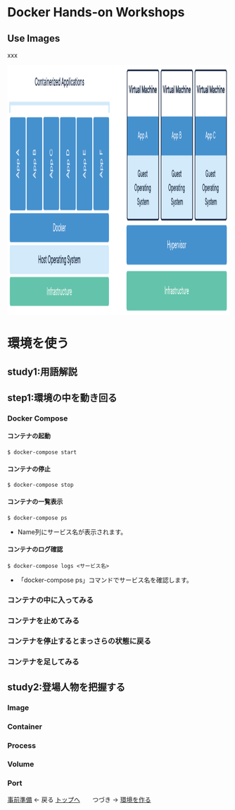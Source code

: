 # Docker Hands-on Workshops
## Use Images

xxx

<a><img src="images/docker-containerized-and-vm-transparent-bg.png" width="878" height="567"></a>

# 環境を使う
## study1:用語解説

## step1:環境の中を動き回る
### Docker Compose
#### コンテナの起動

```
$ docker-compose start
```

#### コンテナの停止

```
$ docker-compose stop
```

#### コンテナの一覧表示

```
$ docker-compose ps
```
- Name列にサービス名が表示されます。

#### コンテナのログ確認

```
$ docker-compose logs <サービス名>
```
- 「docker-compose ps」コマンドでサービス名を確認します。

### コンテナの中に入ってみる
### コンテナを止めてみる
### コンテナを停止するとまっさらの状態に戻る
### コンテナを足してみる

## study2:登場人物を把握する
### Image
### Container
### Process
### Volume
### Port

[事前準備](/docker/001-Preparation/) ← 戻る [トップへ](..)　　つづき → [環境を作る](/docker/003-CreateImage/) 